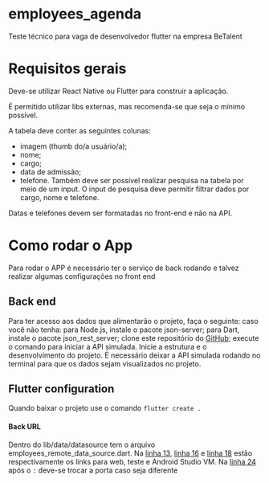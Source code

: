 # employees_agenda
Teste técnico para vaga de desenvolvedor flutter na empresa BeTalent
# Requisitos gerais
Deve-se utilizar React Native ou Flutter para construir a aplicação.

É permitido utilizar libs externas, mas recomenda-se que seja o mínimo possível.

A tabela deve conter as seguintes colunas:
- imagem (thumb do/a usuário/a);
- nome;
- cargo;
- data de admissão;
- telefone.
Também deve ser possível realizar pesquisa na tabela por meio de um input. O input de pesquisa deve permitir filtrar dados por cargo, nome e telefone.

Datas e telefones devem ser formatadas no front-end e não na API.

# Como rodar o App
Para rodar o APP é necessário ter o serviço de back rodando e talvez realizar algumas configurações no front end
## Back end
Para ter acesso aos dados que alimentarão o projeto, faça o seguinte:
caso você não tenha: para Node.js, instale o pacote json-server; para Dart, instale o pacote json_rest_server;
clone este repositório do [GitHub](https://github.com/BeMobile/desafio-mobile);
execute o comando para iniciar a API simulada.
Inicie a estrutura e o desenvolvimento do projeto.
É necessário deixar a API simulada rodando no terminal para que os dados sejam visualizados no projeto.

## Flutter configuration
Quando baixar o projeto use o comando `flutter create .`
#### Back URL
Dentro do lib/data/datasource tem o arquivo employees_remote_data_source.dart. Na [linha 13](https://github.com/MateusDelatorre/employees_agenda/blob/main/lib/data/datasource/employees_remote_data_source.dart#L13), [linha 16](https://github.com/MateusDelatorre/employees_agenda/blob/main/lib/data/datasource/employees_remote_data_source.dart#L16) e [linha 18](https://github.com/MateusDelatorre/employees_agenda/blob/main/lib/data/datasource/employees_remote_data_source.dart#L18) estão respectivamente os links para web, teste e Android Studio VM.
Na [linha 24](https://github.com/MateusDelatorre/employees_agenda/blob/main/lib/data/datasource/employees_remote_data_source.dart#L24) após o `:` deve-se trocar a porta caso seja diferente
